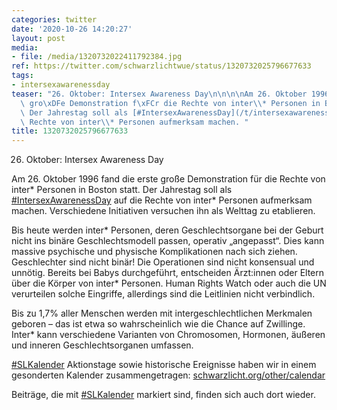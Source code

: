 ```yaml
---
categories: twitter
date: '2020-10-26 14:20:27'
layout: post
media:
- file: /media/1320732022411792384.jpg
ref: https://twitter.com/schwarzlichtwue/status/1320732025796677633
tags:
- intersexawarenessday
teaser: "26. Oktober: Intersex Awareness Day\n\n\n\nAm 26. Oktober 1996 fand die erste\
  \ gro\xDFe Demonstration f\xFCr die Rechte von inter\\* Personen in Boston statt.\
  \ Der Jahrestag soll als [#IntersexAwarenessDay](/t/intersexawarenessday) auf die\
  \ Rechte von inter\\* Personen aufmerksam machen. "
title: 1320732025796677633
---
```

26. Oktober: Intersex Awareness Day



Am 26. Oktober 1996 fand die erste große Demonstration für die Rechte von inter\* Personen in Boston statt. Der Jahrestag soll als [#IntersexAwarenessDay](/t/intersexawarenessday) auf die Rechte von inter\* Personen aufmerksam machen. 
Verschiedene Initiativen versuchen ihn als Welttag zu etablieren.

Bis heute werden inter\* Personen, deren Geschlechtsorgane bei der Geburt nicht ins binäre Geschlechtsmodell passen, operativ „angepasst“. Dies kann massive psychische und physische Komplikationen nach sich ziehen.
Geschlechter sind nicht binär! Die Operationen sind nicht konsensual und unnötig. Bereits bei Babys durchgeführt, entscheiden Ärzt:innen oder Eltern über die Körper von inter\* Personen.
Human Rights Watch oder auch die UN verurteilen solche Eingriffe, allerdings sind die Leitlinien nicht verbindlich. 

Bis zu 1,7% aller Menschen werden mit intergeschlechtlichen Merkmalen geboren – das ist etwa so wahrscheinlich wie die Chance auf Zwillinge.
Inter\* kann verschiedene Varianten von Chromosomen, Hormonen, äußeren und inneren Geschlechtsorganen umfassen.



[#SLKalender](/t/slkalender)
Aktionstage sowie historische Ereignisse haben wir in einem gesonderten Kalender zusammengetragen: [schwarzlicht.org/other/calendar](https://schwarzlicht.org/other/calendar)



Beiträge, die mit [#SLKalender](/t/slkalender) markiert sind, finden sich auch dort wieder.